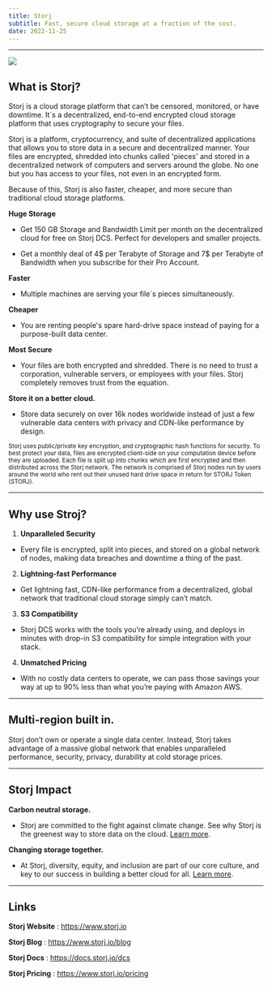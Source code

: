 ```yaml
---
title: Storj
subtitle: Fast, secure cloud storage at a fraction of the cost.
date: 2022-11-25
---
```

---

![](https://assets-global.website-files.com/602eda09fc78afc76e9706b6/60886e4abc5d6c1ebeedc1fa_storj-logo-color-sm-google-transparent.png)

## What is Storj?
Storj is a cloud storage platform that can’t be censored, monitored, or have downtime. It´s a decentralized, end-to-end encrypted cloud storage platform that uses cryptography to secure your files.

Storj is a platform, cryptocurrency, and suite of decentralized applications that allows you to store data in a secure and decentralized manner. Your files are encrypted, shredded into chunks called 'pieces' and stored in a decentralized network of computers and servers around the globe. No one but you has access to your files, not even in an encrypted form.

Because of this, Storj is also faster, cheaper, and more secure than traditional cloud storage platforms.

**Huge Storage**
- Get 150 GB Storage and Bandwidth Limit per month on the decentralized cloud for free on Storj DCS. Perfect for developers and smaller projects.

- Get a monthly deal of 4$ per Terabyte of Storage and 7$ per Terabyte of Bandwidth when you subscribe for their Pro Account.

**Faster**
- Multiple machines are serving your file´s pieces simultaneously.

**Cheaper**
- You are renting people's spare hard-drive space instead of paying for a purpose-built data center.

**Most Secure**
- Your files are both encrypted and shredded. There is no need to trust a corporation, vulnerable servers, or employees with your files. Storj completely removes trust from the equation.

**Store it on a better cloud.**
- Store data securely on over 16k nodes worldwide instead of just a few vulnerable data centers with privacy and CDN-like performance by design.

<sub> Storj uses public/private key encryption, and cryptographic hash functions for security. To best protect your data, files are encrypted client-side on your computation device before they are uploaded. Each file is split up into chunks which are first encrypted and then distributed across the Storj network. The network is comprised of Storj nodes run by users around the world who rent out their unused hard drive space in return for STORJ Token (STORJ). </sub>

---

## Why use Stroj?
1. **Unparalleled Security**
  - Every file is encrypted, split into pieces, and stored on a global network of nodes, making data breaches and downtime a thing of the past.

2. **Lightning-fast Performance**
  - Get lightning fast, CDN-like performance from a decentralized, global network that traditional cloud storage simply can’t match.

3. **S3 Compatibility**
  - Storj DCS works with the tools you’re already using, and deploys in minutes with drop-in S3 compatibility for simple integration with your stack.

4. **Unmatched Pricing**
  - With no costly data centers to operate, we can pass those savings your way at up to 90% less than what you’re paying with Amazon AWS.

---

## Multi-region built in.
Storj don’t own or operate a single data center. Instead, Storj takes advantage of a massive global network that enables unparalleled performance, security, privacy, durability at cold storage prices.

---

## Storj Impact
**Carbon neutral storage.**
  - Storj are committed to the fight against climate change. See why Storj is the greenest way to store data on the cloud. [Learn more](https://www.storj.io/benefits/green-storage).

**Changing storage together.**
  - At Storj, diversity, equity, and inclusion are part of our core culture, and key to our success in building a better cloud for all. [Learn more](https://www.storj.io/dei).

---

## Links
**Storj Website** : https://www.storj.io

**Storj Blog** : https://www.storj.io/blog

**Storj Docs** : https://docs.storj.io/dcs

**Storj Pricing** : https://www.storj.io/pricing
